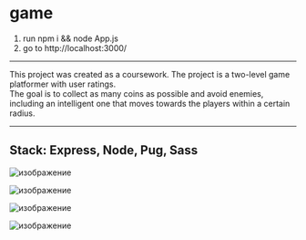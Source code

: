# game

1. run npm i && node App.js
2. go to http://localhost:3000/

<hr />
This project was created as a coursework. The project is a two-level game platformer with user ratings. 
<br />
The goal is to collect as many coins as possible and avoid enemies, including an intelligent one that moves towards the players within a certain radius.
<hr />

## Stack: Express, Node, Pug, Sass

![изображение](https://github.com/galinaOkhotnikova/game/assets/71720610/82cdfec4-bd82-44bf-9a62-90d61d671456)

![изображение](https://github.com/galinaOkhotnikova/game/assets/71720610/77120c03-3627-4921-badf-7a98f08e8359)

![изображение](https://github.com/galinaOkhotnikova/game/assets/71720610/b9143c7f-1978-4c8e-a936-cd2c2d43c6fa)

![изображение](https://github.com/galinaOkhotnikova/game/assets/71720610/a737afa6-3a8d-4d2f-8dd3-0a3edbd21b23)


